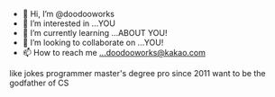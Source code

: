 - 👋 Hi, I’m @doodooworks
- 👀 I’m interested in ...YOU
- 🌱 I’m currently learning ...ABOUT YOU!
- 💞️ I’m looking to collaborate on ...YOU!
- 📫 How to reach me ...doodooworks@kakao.com 

like jokes
programmer
master's degree
pro since 2011
want to be the godfather of CS

<!---
doodooworks/doodooworks is a ✨ special ✨ repository because its `README.md` (this file) appears on your GitHub profile.
You can click the Preview link to take a look at your changes.
--->
